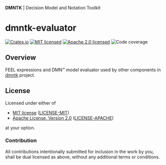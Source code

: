 **DMNTK** | Decision Model and Notation Toolkit

# dmntk-evaluator

[![Crates.io][crates-badge]][crates-url]
[![MIT licensed][mit-badge]][mit-url]
[![Apache 2.0 licensed][apache-badge]][apache-url]
![Code coverage][coverage-badge]

[crates-badge]: https://img.shields.io/crates/v/dmntk-evaluator.svg
[crates-url]: https://crates.io/crates/dmntk-evaluator
[mit-badge]: https://img.shields.io/badge/License-MIT-blue.svg
[mit-url]: ../LICENSE-MIT
[apache-badge]: https://img.shields.io/badge/License-Apache%202.0-blue.svg
[apache-url]: ../LICENSE-APACHE
[coverage-badge]: https://img.shields.io/badge/Coverage-0%25-green.svg

## Overview

FEEL expressions and DMN™ model evaluator used by other components in [dmntk](https://github.com/dmntk) project.

## License

Licensed under either of

- [MIT license](https://opensource.org/licenses/MIT) ([LICENSE-MIT](../LICENSE-MIT))
- [Apache License, Version 2.0](https://www.apache.org/licenses/LICENSE-2.0) ([LICENSE-APACHE](../LICENSE-APACHE))

at your option.

### Contribution

All contributions intentionally submitted for inclusion in the work by you,
shall be dual licensed as above, without any additional terms or conditions.